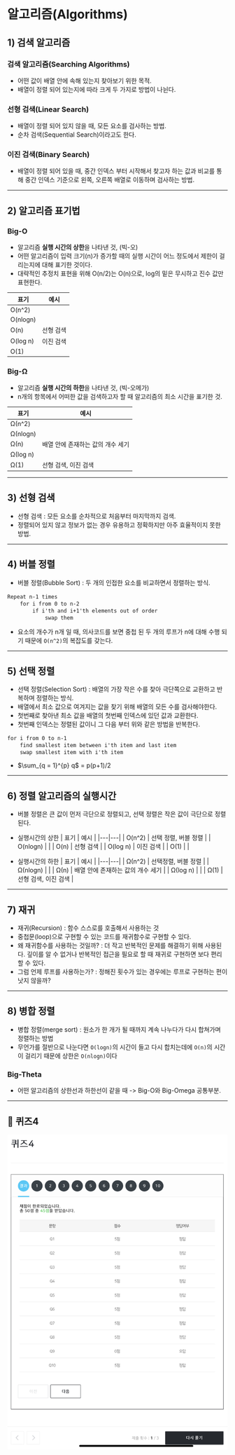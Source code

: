# 알고리즘(Algorithms)

## 1) 검색 알고리즘
### 검색 알고리즘(Searching Algorithms)
- 어떤 값이 배열 안에 속해 있는지 찾아보기 위한 목적.
- 배열이 정렬 되어 있는지에 따라 크게 두 가지로 방법이 나뉜다.

### 선형 검색(Linear Search)
- 배열이 정렬 되어 있지 않을 때, 모든 요소를 검사하는 방법.
- 순차 검색(Sequential Search)이라고도 한다.

### 이진 검색(Binary Search)
- 배열이 정렬 되어 있을 때, 중간 인덱스 부터 시작해서 찾고자 하는 값과 비교를 통해 중간 인덱스 기준으로 왼쪽, 오른쪽 배열로 이동하며 검사하는 방법.

---

## 2) 알고리즘 표기법
### Big-O
- 알고리즘 **실행 시간의 상한**을 나타낸 것, (빅-오)
- 어떤 알고리즘이 입력 크기(n)가 증가할 때의 실행 시간이 어느 정도에서 제한이 걸리는지에 대해 표기한 것이다.
- 대략적인 추정치 표현을 위해 O(n/2)는 O(n)으로, log의 밑은 무시하고 진수 값만 표현한다.

| 표기 | 예시  |
|---|---|
| O(n^2)  |   |
| O(nlogn)  |   |
| O(n)  | 선형 검색  |
| O(log n) | 이진 검색  |
| O(1) |   |

### Big-Ω
- 알고리즘 **실행 시간의 하한**을 나타낸 것, (빅-오메가)
- n개의 항목에서 어떠한 값을 검색하고자 할 때 알고리즘의 최소 시간을 표기한 것.

| 표기 | 예시  |
|---|---|
| Ω(n^2)  |   |
| Ω(nlogn)  |   |
| Ω(n)  | 배열 안에 존재하는 값의 개수 세기  |
| Ω(log n) |   |
| Ω(1) | 선형 검색, 이진 검색  |

---
## 3) 선형 검색
- 선형 검색 : 모든 요소를 순차적으로 처음부터 마지막까지 검색.
- 정렬되어 있지 않고 정보가 없는 경우 유용하고 정확하지만 아주 효율적이지 못한 방법.

---
## 4) 버블 정렬
- 버블 정렬(Bubble Sort) : 두 개의 인접한 요소를 비교하면서 정렬하는 방식.
```
Repeat n-1 times
    for i from 0 to n-2
        if i'th and i+1'th elements out of order
            swap them
```

- 요소의 개수가 n개 일 때, 의사코드를 보면 중첩 된 두 개의 루프가 n에 대해 수행 되기 때문에 `O(n^2)`의 복잡도를 갖는다.

---
## 5) 선택 정렬
- 선택 정렬(Selection Sort) : 배열의 가장 작은 수를 찾아 극단쪽으로 교환하고 반복하며 정렬하는 방식.
 - 배열에서 최소 값으로 여겨지는 값을 찾기 위해 배열의 모든 수를 검사해야한다.
 - 첫번째로 찾아낸 최소 값을 배열의 첫번째 인덱스에 있던 값과 교환한다.
 - 첫번째 인덱스는 정렬된 값이니 그 다음 부터 위와 같은 방법을 반복한다.

```
for i from 0 to n-1
    find smallest item between i'th item and last item
    swap smallest item with i'th item
```

- $\sum_{q = 1}^{p} q$ = p(p+1)/2


---
## 6) 정렬 알고리즘의 실행시간
- 버블 정렬은 큰 값이 먼저 극단으로 정렬되고, 선택 정렬은 작은 값이 극단으로 정렬된다.

- 실행시간의 상한
| 표기 | 예시  |
|---|---|
| O(n^2)  | 선택 정렬, 버블 정렬  |
| O(nlogn)  |   |
| O(n)  | 선형 검색  |
| O(log n) | 이진 검색  |
| O(1) |   |

- 실행시간의 하한
| 표기 | 예시  |
|---|---|
| Ω(n^2)  | 선택정렬, 버블 정렬  |
| Ω(nlogn)  |   |
| Ω(n)  | 배열 안에 존재하는 값의 개수 세기  |
| Ω(log n) |   |
| Ω(1) | 선형 검색, 이진 검색  |

---
## 7) 재귀
- 재귀(Recursion) : 함수 스스로를 호출해서 사용하는 것
- 중첩문(loop)으로 구현할 수 있는 코드를 재귀함수로 구현할 수 있다.
- 왜 재귀함수를 사용하는 것일까? : 더 작고 반복적인 문제를 해결하기 위해 사용된다.
깊이를 알 수 없거나 반복적인 접근을 필요로 할 때 재귀로 구현하면 보다 편리할 수 있다.
- 그럼 언제 루프를 사용하는가? : 정해진 횟수가 있는 경우에는 루프로 구현하는 편이 낫지 않을까?


---
## 8) 병합 정렬
- 병합 정렬(merge sort) : 원소가 한 개가 될 때까지 계속 나누다가 다시 합쳐가며 정렬하는 방법
- 무언가를 절반으로 나눈다면 `O(logn)`의 시간이 들고 다시 합치는데에 `O(n)`의 시간이 걸리기 때문에 상한은 `O(nlogn)`이다

### Big-Theta
- 어떤 알고리즘의 상한선과 하한선이 같을 때 -> Big-O와 Big-Omega 공통부분.

---
## 🤔 퀴즈4
![quiz4](./images/IMG_0766.jpeg)
